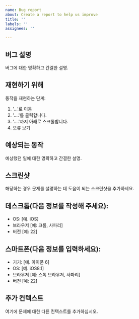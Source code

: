 ```yaml
---
name: Bug report
about: Create a report to help us improve
title: ''
labels: ''
assignees: ''

---
```


## 버그 설명
버그에 대한 명확하고 간결한 설명.

## 재현하기 위해
동작을 재현하는 단계:
1. '...'로 이동
2. '....'를 클릭합니다.
3. '....'까지 아래로 스크롤합니다.
4. 오류 보기

## 예상되는 동작
예상했던 일에 대한 명확하고 간결한 설명.

## 스크린샷
해당하는 경우 문제를 설명하는 데 도움이 되는 스크린샷을 추가하세요.

## 데스크톱(다음 정보를 작성해 주세요):
 - OS: [예. iOS]
 - 브라우저 [예: 크롬, 사파리]
 - 버전 [예: 22]

## 스마트폰(다음 정보를 입력하세요):
 - 기기: [예. 아이폰 6]
 - OS: [예. iOS8.1]
 - 브라우저 [예: 스톡 브라우저, 사파리]
 - 버전 [예: 22]

## 추가 컨텍스트
여기에 문제에 대한 다른 컨텍스트를 추가하십시오.
